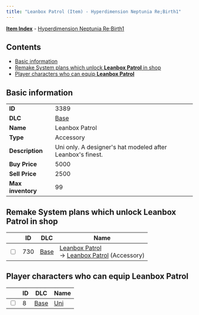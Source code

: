 ```yaml
---
title: "Leanbox Patrol (Item) - Hyperdimension Neptunia Re;Birth1"
---
```


[**Item Index**](/neptunia/rb1/item/index.html) - [Hyperdimension Neptunia Re;Birth1](/neptunia/rb1)

## Contents

- [Basic information](#basic-information)
- [Remake System plans which unlock **Leanbox Patrol** in shop](#remake-system-plans-which-unlock-leanbox-patrol-in-shop)
- [Player characters who can equip **Leanbox Patrol**](#player-characters-who-can-equip-leanbox-patrol)

## Basic information

|   |   |
| -- | -- |
| **ID** | 3389 |
| **DLC** | [Base](/neptunia/rb1/dlc/1-base.html) |
| **Name** | Leanbox Patrol |
| **Type** | Accessory |
| **Description** | Uni only. A designer's hat modeled after Leanbox's finest. |
| **Buy Price** | 5000 |
| **Sell Price** | 2500 |
| **Max inventory** | 99 |


## Remake System plans which unlock **Leanbox Patrol** in shop

|    | ID | DLC | Name |
| -- | -- | --- | ---- |
| <input type="checkbox" id="rb1-remake-1-730" class="trackbox" /> | 730 | [Base](/neptunia/rb1/dlc/1-base.html) | [Leanbox Patrol](/neptunia/rb1/remake/1-730-leanbox-patrol.html)<br /> → [Leanbox Patrol](/neptunia/rb1/item/1-3389-leanbox-patrol.html) (Accessory) |


## Player characters who can equip **Leanbox Patrol**

|    | ID | DLC | Name |
| -- | -- | --- | ---- |
| <input type="checkbox" id="rb1-player-1-8" class="trackbox" /> | 8 | [Base](/neptunia/rb1/dlc/1-base.html) | [Uni](/neptunia/rb1/player/1-8-uni.html) |
